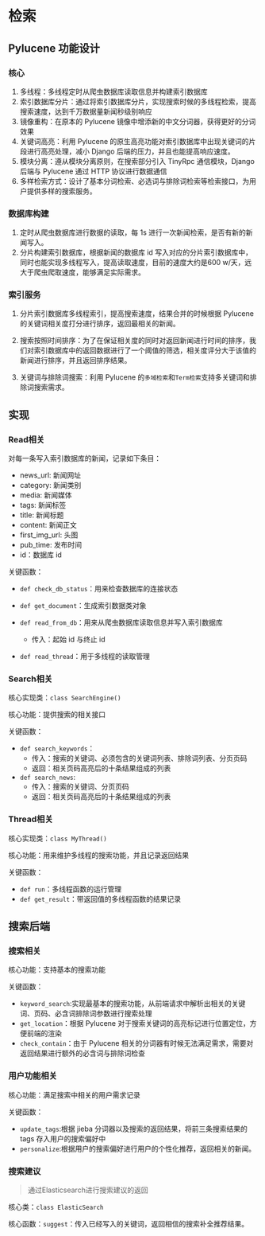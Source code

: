 # 检索

## Pylucene 功能设计

### 核心

1. 多线程：多线程定时从爬虫数据库读取信息并构建索引数据库
2. 索引数据库分片：通过将索引数据库分片，实现搜索时候的多线程检索，提高搜索速度，达到千万数据量新闻秒级别响应
3. 镜像重构：在原本的 Pylucene 镜像中增添新的中文分词器，获得更好的分词效果
4. 关键词高亮：利用 Pylucene 的原生高亮功能对索引数据库中出现关键词的片段进行高亮处理，减小 Django 后端的压力，并且也能提高响应速度。
4. 模块分离：遵从模块分离原则，在搜索部分引入 TinyRpc 通信模块，Django 后端与 Pylucene 通过 HTTP 协议进行数据通信
4. 多样检索方式：设计了基本分词检索、必选词与排除词检索等检索接口，为用户提供多样的搜索服务。

### 数据库构建

1. 定时从爬虫数据库进行数据的读取，每 1s 进行一次新闻检索，是否有新的新闻写入。
2. 分片构建索引数据库，根据新闻的数据库 id 写入对应的分片索引数据库中，同时也能实现多线程写入，提高读取速度，目前的速度大约是600 w/天，远大于爬虫爬取速度，能够满足实际需求。

### 索引服务

1. 分片索引数据库多线程索引，提高搜索速度，结果合并的时候根据 Pylucene 的关键词相关度打分进行排序，返回最相关的新闻。

2. 搜索按照时间排序：为了在保证相关度的同时对返回新闻进行时间的排序，我们对索引数据库中的返回数据进行了一个阈值的筛选，相关度评分大于该值的新闻进行排序，并且返回排序结果。

2. 关键词与排除词搜索：利用 Pylucene 的`多域检索`和`Term检索`支持多关键词和排除词搜索需求。

## 实现

### Read相关

对每一条写入索引数据库的新闻，记录如下条目：

- news_url: 新闻网址
- category: 新闻类别
- media: 新闻媒体
- tags: 新闻标签
- title: 新闻标题
- content: 新闻正文
- first_img_url: 头图
- pub_time: 发布时间
- id：数据库 id

关键函数：

-  `def check_db_status`：用来检查数据库的连接状态
-  `def get_document`：生成索引数据类对象
-  `def read_from_db`：用来从爬虫数据库读取信息并写入索引数据库
    - 传入：起始 id 与终止 id

- `def read_thread`：用于多线程的读取管理

### Search相关

核心实现类：`class SearchEngine()`

核心功能：提供搜索的相关接口

关键函数：

-  `def search_keywords`：
    - 传入：搜索的关键词、必须包含的关键词列表、排除词列表、分页页码
    - 返回：相关页码高亮后的十条结果组成的列表
- `def search_news`:
    - 传入：搜索的关键词、分页页码
    - 返回：相关页码高亮后的十条结果组成的列表

### Thread相关

核心实现类：`class MyThread()`

核心功能：用来维护多线程的搜索功能，并且记录返回结果

关键函数：

- `def run`：多线程函数的运行管理
- `def get_result`：带返回值的多线程函数的结果记录

## 搜索后端

### 搜索相关

核心功能：支持基本的搜索功能

关键函数：

- `keyword_search`:实现最基本的搜索功能，从前端请求中解析出相关的关键词、页码、必含词排除词参数进行搜索处理
- `get_location`：根据 Pylucene 对于搜索关键词的高亮标记进行位置定位，方便前端的渲染
- `check_contain`：由于 Pylucene 相关的分词器有时候无法满足需求，需要对返回结果进行额外的必含词与排除词检查

### 用户功能相关

核心功能：满足搜索中相关的用户需求记录

关键函数：

- `update_tags`:根据 jieba 分词器以及搜索的返回结果，将前三条搜索结果的 tags 存入用户的搜索偏好中
- `personalize`:根据用户的搜索偏好进行用户的个性化推荐，返回相关的新闻。

### 搜索建议

> 通过Elasticsearch进行搜索建议的返回

核心类：`class ElasticSearch`

核心函数：`suggest`：传入已经写入的关键词，返回相信的搜索补全推荐结果。